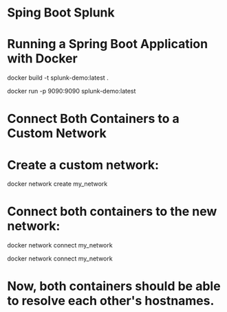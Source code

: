 # Sping Boot Splunk 

# Running a Spring Boot Application with Docker
docker build -t splunk-demo:latest .

docker run -p 9090:9090 splunk-demo:latest

# Connect Both Containers to a Custom Network
# Create a custom network:
docker network create my_network

# Connect both containers to the new network:
docker network connect my_network <container-id>

docker network connect my_network <container-id>

# Now, both containers should be able to resolve each other's hostnames.

